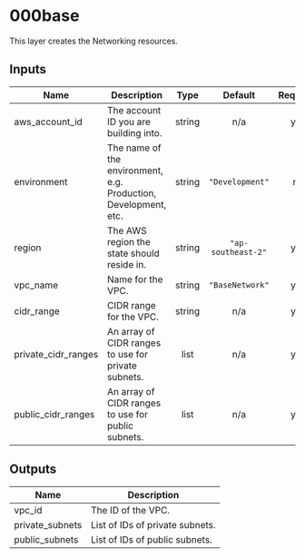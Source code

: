 # 000base

This layer creates the Networking resources.
## Inputs

| Name | Description | Type | Default | Required |
|------|-------------|:----:|:-----:|:-----:|
| aws\_account\_id | The account ID you are building into. | string | n/a | yes |
| environment | The name of the environment, e.g. Production, Development, etc. | string | `"Development"` | no |
| region | The AWS region the state should reside in. | string | `"ap-southeast-2"` | yes |
| vpc\_name | Name for the VPC. | string | `"BaseNetwork"` | yes |
| cidr\_range | CIDR range for the VPC. | string | n/a | yes |
| private\_cidr\_ranges | An array of CIDR ranges to use for private subnets. | list | n/a | yes |
| public\_cidr\_ranges | An array of CIDR ranges to use for public subnets. | list | n/a | yes |


## Outputs

| Name | Description |
|------|-------------|
| vpc\_id | The ID of the VPC. |
| private\_subnets | List of IDs of private subnets. |
| public\_subnets | List of IDs of public subnets. |
